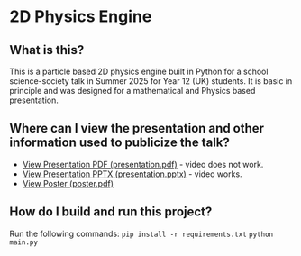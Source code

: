 # 2D Physics Engine

## What is this?

This is a particle based 2D physics engine built in Python for a school science-society talk in Summer 2025 for Year 12 (UK) students.
It is basic in principle and was designed for a mathematical and Physics based presentation.

## Where can I view the presentation and other information used to publicize the talk?

- [View Presentation PDF (presentation.pdf)](presentation.pdf) - video does not work.
- [View Presentation PPTX (presentation.pptx)](presentation.pptx) - video works.
- [View Poster (poster.pdf)](poster.pdf)

## How do I build and run this project?

Run the following commands:
`pip install -r requirements.txt`
`python main.py`
